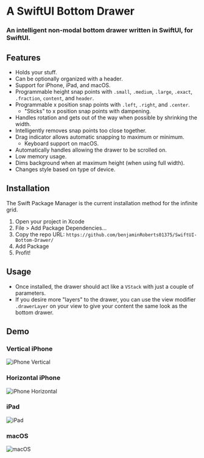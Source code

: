 # A SwiftUI Bottom Drawer
### An intelligent non-modal bottom drawer written in SwiftUI, for SwiftUI.

## Features
* Holds your stuff.
 * Can be optionally organized with a header.
* Support for iPhone, iPad, and macOS.
* Programmable height snap points with `.small`, `.medium`, `.large`, `.exact`, `.fraction`, `content`, and `header`.
* Programmable x position snap points with `.left`, `.right`, and `.center`.
  * "Sticks" to x position snap points with dampening.
* Handles rotation and gets out of the way when possible by shrinking the width.
* Intelligently removes snap points too close together.
* Drag indicator allows automatic snapping to maximum or minimum.
  * Keyboard support on macOS.
* Automatically handles allowing the drawer to be scrolled on.
* Low memory usage.
* Dims background when at maximum height (when using full width).
* Changes style based on type of device.

## Installation
The Swift Package Manager is the current installation method for the infinite grid.

1. Open your project in Xcode
2. File > Add Package Dependencies...
3. Copy the repo URL: `https://github.com/benjaminRoberts01375/SwiftUI-Bottom-Drawer/`
4. Add Package
5. Profit!

## Usage
* Once installed, the drawer should act like a `VStack` with just a couple of parameters.
* If you desire more "layers" to the drawer, you can use the view modifier `.drawerLayer` on your view to give your content the same look as the bottom drawer.


## Demo
### Vertical iPhone

![iPhone Vertical](https://github.com/benjaminRoberts01375/SwiftUI-Bottom-Drawer/assets/61424934/75ca8334-df30-4056-8382-c7bbe77d1093)


### Horizontal iPhone

![iPhone Horizontal](https://github.com/benjaminRoberts01375/SwiftUI-Bottom-Drawer/assets/61424934/1508a363-44fb-4c60-a316-5c99fd19be3e)

### iPad

![iPad](https://github.com/benjaminRoberts01375/SwiftUI-Bottom-Drawer/assets/61424934/2e407a13-0e3c-45ed-9c4a-a4fd581d886b)


### macOS

![macOS](https://github.com/benjaminRoberts01375/SwiftUI-Bottom-Drawer/assets/61424934/606fe795-a36d-4bd5-a552-1813178fb40f)
